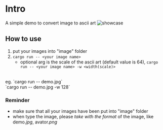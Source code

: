 # Intro
A simple demo to convert image to ascii art
![showcase](image.png)


## How to use
1. put your images into "image" folder
2. `cargo run -- <your image name>`
    - optional arg is the scale of the ascii art (default value is 64), `cargo run -- <your image name> -w <width(scale)>`

<br>
eg.
`cargo run -- demo.jpg`
<br>
`cargo run -- demo.jpg -w 128`

### Reminder
- make sure that all your images have been put into "image" folder
- when type the image, please *take with the format* of the image, like demo.*jpg*, avator.*png*